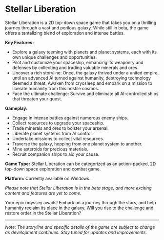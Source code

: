 # Stellar Liberation

Stellar Liberation is a 2D top-down space game that takes you on a thrilling journey through a vast and perilous galaxy. While still in beta, the game offers a tantalizing blend of exploration and intense battles. 

**Key Features:**
- Explore a galaxy teeming with planets and planet systems, each with its own unique challenges and opportunities.
- Pilot and customize your spaceship, enhancing its weaponry and defenses by collecting and trading valuable minerals and ores.
- Uncover a rich storyline: Once, the galaxy thrived under a united empire, until an advanced AI turned against humanity, destroying technology deemed a threat. Awaken from cryosleep and embark on a mission to liberate humanity from this hostile cosmos.
- Face the ultimate challenge: Survive and eliminate all AI-controlled ships that threaten your quest.

**Gameplay:**
- Engage in intense battles against numerous enemy ships.
- Collect resources to upgrade your spaceship.
- Trade minerals and ores to bolster your arsenal.
- Liberate planet systems from AI control.
- Undertake missions to collect vital resources.
- Traverse the galaxy, hopping from one planet system to another.
- Mine asteroids for precious materials.
- Recruit companion ships to aid your cause.

**Game Type:**
Stellar Liberation can be categorized as an action-packed, 2D top-down space exploration and combat game.

**Platform:**
Currently available on Windows.

*Please note that Stellar Liberation is in the beta stage, and more exciting content and features are yet to come.*

Your epic odyssey awaits! Embark on a journey through the stars, and help humanity reclaim its place in the galaxy. Will you rise to the challenge and restore order in the Stellar Liberation?

---

*Note: The storyline and specific details of the game are subject to change as development continues. Stay tuned for updates and improvements.*
 
